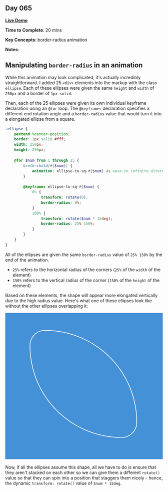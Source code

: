 ## Day 065

**<a href="https://css100.aniqa.dev#day-065">Live Demo</a>**

**Time to Complete**: 20 mins

**Key Concepts**: border-radius animation

**Notes**:

## Manipulating `border-radius` in an animation

While this animation may look complicated, it's actually incredibly straightforward. I added 25 `<div>` elements into the markup with the class `ellipse`. Each of these ellipses were given the same `height` and `width` of `250px` and a border of `1px solid`.

Then, each of the 25 ellipses were given its own individual keyframe declaration using an `@for` loop. The `@keyframes` declaration specifies a different end rotation angle and a `border-radius` value that would turn it into a elongated ellipse from a square.

```scss
.ellipse {
	@extend %center-position;
	border: 1px solid #fff;
	width: 250px;
	height: 250px;

	@for $num from 1 through 25 {
		&:nth-child(#{$num}) {
			animation: ellipse-to-sq-#{$num} 4s ease-in infinite alternate both;
		}

		@keyframes ellipse-to-sq-#{$num} {
			0% {
				transform: rotate(0);
				border-radius: 0%;
			}
			100% {
				transform: rotate($num * 15deg);
				border-radius: 25% 150%;
			}
		}
	}
}
```

All of the ellipses are given the same `border-radius` value of `25% 150%` by the end of the animation.

- `25%` refers to the horizontal radius of the corners (`25%` of the `width` of the element)
- `150%` refers to the vertical radius of the corner (`150%` of the `height` of the element)

Based on these elements, the shape will appear more elongated vertically due to the high radius value. Here's what one of these ellipses look like without the other ellipses overlapping it:

<img src="/entries/065/images/ellipse-shape.png">

Now, if all the ellipses assume this shape, all we have to do is ensure that they aren't stacked on each other so we can give them a different `rotate()` value so that they can spin into a position that staggers them nicely - hence, the dynamic `transform: rotate()` value of `$num * 15deg`.
